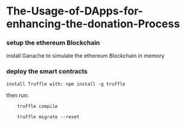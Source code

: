 # The-Usage-of-DApps-for-enhancing-the-donation-Process

### setup the ethereum Blockchain 

install Ganache to simulate the ethereum Blockchain in memory


### deploy the smart contracts

	install Truffle with: npm install -g truffle
 
 then run:
	
		truffle compile
	
		truffle migrate --reset
    
